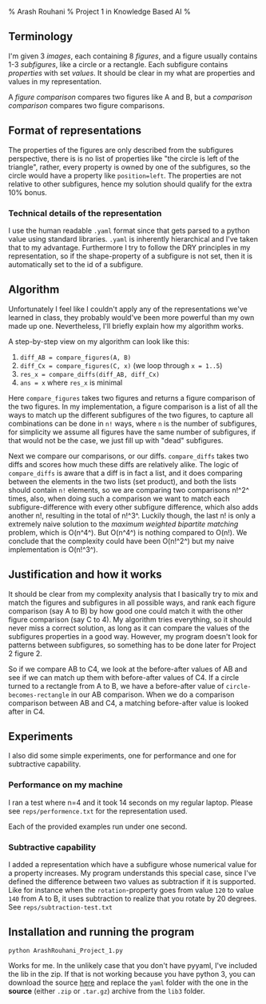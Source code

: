 % Arash Rouhani
% Project 1 in Knowledge Based AI
%

## Terminology

I'm given 3 *images*, each containing 8 *figures*, and a figure usually
contains 1-3 *subfigures*, like a circle or a rectangle. Each subfigure
contains *properties* with set *values*. It should be clear in my what
are properties and values in my representation.

A *figure comparison* compares two figures like A and B, but a
*comparison comparison* compares two figure comparisons.

## Format of representations

The properties of the figures are only described from the subfigures
perspective, there is is no list of properties like "the circle is left
of the triangle", rather, every property is owned by one of the
subfigures, so the circle would have a property like `position=left`.
The properties are not relative to other subfigures, hence my solution
should qualify for the extra 10% bonus.

### Technical details of the representation

I use the human readable `.yaml` format since that gets parsed to a
python value using standard libraries. `.yaml` is inherently
hierarchical and I've taken that to my advantage. Furthermore I try to
follow the DRY principles in my representation, so if the shape-property
of a subfigure is not set, then it is automatically set to the id of a
subfigure.

## Algorithm

Unfortunately I feel like I couldn't apply any of the representations
we've learned in class, they probably would've been more powerful than
my own made up one. Nevertheless, I'll briefly explain how my algorithm
works.

A step-by-step view on my algorithm can look like this:

  1. `diff_AB = compare_figures(A, B)`
  2. `diff_Cx = compare_figures(C, x)` (we loop through `x = 1..5`)
  3. `res_x = compare_diffs(diff_AB, diff_Cx)`
  4. `ans = x` where `res_x` is minimal

Here `compare_figures` takes two figures and returns a figure comparison
of the two figures. In my implementation, a figure comparison is a list
of all the ways to match up the different subfigures of the two figures,
to capture all combinations can be done in `n!` ways, where `n` is the
number of subfigures, for simplicity we assume all figures have the same
number of subfigures, if that would not be the case, we just fill up
with "dead" subfigures.

Next we compare our comparisons, or our diffs. `compare_diffs` takes two
diffs and scores how much these diffs are relatively alike. The logic of
`compare_diffs` is aware that a diff is in fact a list, and it does
comparing between the elements in the two lists (set product), and both
the lists should contain `n!` elements, so we are comparing two
comparisons n!^2^ times, also, when doing such a comparison we want to
match each subfigure-difference with every other subfigure difference,
which also adds another n!, resulting in the total of n!^3^. Luckily
though, the last n! is only a extremely naive solution to the *maximum
weighted bipartite matching* problem, which is O(n^4^). But O(n^4^) is nothing
compared to O(n!). We conclude that the complexity could have been
O(n!^2^) but my naive implementation is O(n!^3^).

## Justification and how it works

It should be clear from my complexity analysis that I basically try to
mix and match the figures and subfigures in all possible ways, and rank
each figure comparison (say A to B) by how good one could match it with
the other figure comparison (say C to 4). My algorithm tries everything,
so it should never miss a correct solution, as long as it can compare
the values of the subfigures properties in a good way. However, my
program doesn't look for patterns between subfigures, so something has
to be done later for Project 2 figure 2.

So if we compare AB to C4, we look at the before-after values of AB and
see if we can match up them with before-after values of C4. If a circle
turned to a rectangle from A to B, we have a before-after value of
`circle-becomes-rectangle` in our AB comparison. When we do a
comparison comparison between AB and C4, a matching before-after value
is looked after in C4.

## Experiments

I also did some simple experiments, one for performance and one for
subtractive capability.

### Performance on my machine

I ran a test where n=4 and it took 14 seconds on my regular laptop.
Please see `reps/performence.txt` for the representation used.

Each of the provided examples run under one second.

### Subtractive capability

I added a representation which have a subfigure whose numerical value
for a property increases.  My program understands this special case,
since I've defined the difference between two values as subtraction if
it is supported. Like for instance when the `rotation`-property goes
from value `120` to value `140` from A to B, it uses subtraction to
realize that you rotate by 20 degrees.  See
`reps/subtraction-test.txt`

## Installation and running the program

    python ArashRouhani_Project_1.py

Works for me. In the unlikely case that you don't have pyyaml, I've
included the lib in the zip. If that is not working because you have
python 3, you can download the source [here] and replace the `yaml`
folder with the one in the **source** (either `.zip` or `.tar.gz`)
archive from the `lib3` folder.

[here]: http://pypi.python.org/pypi/PyYAML
